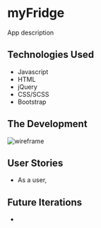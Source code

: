 # myFridge
App description

## Technologies Used
- Javascript
- HTML
- jQuery
- CSS/SCSS
- Bootstrap

## The Development

![wireframe]()

## User Stories
- As a user,

## Future Iterations
-
